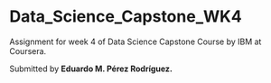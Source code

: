 # Data_Science_Capstone_WK4

Assignment for week 4 of Data Science Capstone Course by IBM at Coursera. 

Submitted by <b>Eduardo M. Pérez Rodríguez.</b>
